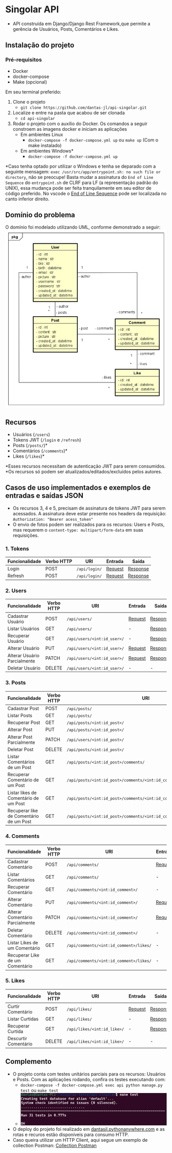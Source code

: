 # Singolar API

- API construída em Django/Django Rest Framework,que permite a gerência de Usuários, Posts, Comentários e Likes.

## Instalação do projeto

### Pré-requisitos
   - Docker
   - docker-compose
   - Make (opcional)

Em seu terminal preferido:
1. Clone o projeto
   - `git clone https://github.com/dantas-jl/api-singolar.git`
2. Localize e entre na pasta que acabou de ser clonada
   - `cd api-singolar`
3. Rodar o projeto com o auxílio do Docker. Os comandos a seguir constroem as imagens docker e iniciam as aplicações
   - Em ambientes Linux
     - `docker-compose -f docker-compose.yml up` ou
`make up` (Com o make instalado)
   - Em ambientes Windows*
     - `docker-compose -f docker-compose.yml up`

*Caso tenha optado por utilizar o Windows e tenha se deparado com a seguinte mensagem: `exec /usr/src/app/entrypoint.sh: no such file or directory`, não se preocupe! Basta mudar a assinatura do `End of Line Sequence` do `entrypoint.sh` de CLRF para LF (a representação padrão do UNIX), essa mudança pode ser feita tranquilamente em seu editor de código preferido.
No vscode o [End of Line Sequence](https://i.stack.imgur.com/Y058o.png) pode ser localizada no canto inferior direito. 

## Domínio do problema

O domínio foi modelado utilizando UML, conforme demonstrado a seguir:
![Domínio Singolar UML](/doc/singolar-domain.png)

## Recursos
- Usuários (`/users`)
- Tokens JWT (`/login` e `/refresh`)
- Posts (`/posts/`)*
- Comentários (`/comments`)*
- Likes (`/likes`)*

*Esses recursos necessitam de autenticação JWT para serem consumidos.
*Os recursos só podem ser atualizados/editados/excluídos pelos autores.

## Casos de uso implementados e exemplos de entradas e saídas JSON

- Os recursos 3, 4 e 5, precisam de assinatura de tokens JWT para serem acessados. A assinatura deve estar presente nos headers da requisição: `Authorization: "Bearer acess_token"`
- O envio de fotos podem ser realizados para os recursos: Users e Posts, mas requerem o `content-type: multipart/form-data` em suas requisições.

### 1. Tokens
|Funcionalidade|Verbo HTTP|URI|Entrada|Saída|
|---|---|---|---|---|
|Login|POST|`/api/login/`|[Request](/doc/json_examples/tokens/request.json)|[Response](/doc/json_examples/tokens/response.json)|
|Refresh|POST|`/api/login/`|[Request](/doc/json_examples//tokens/refresh_request.json)|[Response](/doc/json_examples/tokens/refresh_response.json)|


### 2. Users
|Funcionalidade|Verbo HTTP|URI|Entrada|Saída|
|---|---|---|---|---|
|Cadastrar Usuário|POST|`/api/users/`|[Request](/doc/json_examples/users/post_users_request.json)|[Response](/doc/json_examples/users/post_users_response.json)|
|Listar Usuários|GET|`/api/users/`|-|[Response](/doc/json_examples/users/list_users_response.json)|
|Recuperar Usuário|GET|`/api/users/<int:id_user>/`|-|[Response](/doc/json_examples/users/retrieve_user_response.json)|
|Alterar Usuário|PUT|`/api/users/<int:id_user>/`|[Request](/doc/json_examples/users/put_user_request.json)|[Response](/doc/json_examples/users/post_users_response.json)|
|Alterar Usuário Parcialmente|PATCH|`/api/users/<int:id_user>/`|[Request](/doc/json_examples/users/post_users_response.json)|[Response](/doc/json_examples/users/post_users_response.json)|
|Deletar Usuário|DELETE|`/api/users/<int:id_user>/`|-|-|


### 3. Posts
|Funcionalidade|Verbo HTTP|URI|Entrada|Saída|
|---|---|---|---|---|
|Cadastrar Post|POST|`/api/posts/`|[Request](/doc/json_examples/posts/post_posts_request.json)|[Response](/doc/json_examples/posts/post_posts_response.json)|
|Listar Posts|GET|`/api/posts/`|-|[Response](/doc/json_examples/posts/list_posts_response.json)|
|Recuperar Post|GET|`/api/posts/<int:id_post>/`|-|[Response](/doc/json_examples/posts/retrieve_post_response.json)|
|Alterar Post|PUT|`/api/posts/<int:id_post>/`|[Request](/doc/json_examples/posts/put_posts_request.json)|[Response](/doc/json_examples/posts/retrieve_post_response.json)|
|Alterar Post Parcialmente|PATCH|`/api/users/<int:id_post>/`|[Request](/doc/json_examples/posts/put_posts_request.json)|[Response](/doc/json_examples/posts/retrieve_post_response.json)|
|Deletar Post|DELETE|`/api/posts/<int:id_post>/`|-|-|
|Listar Comentários de um Post|GET|`/api/posts/<int:id_post>/comments/`|-|[Response](/doc/json_examples/posts/comments_post_response.json)|
|Recuperar Comentário de um Post|GET|`/api/posts/<int:id_post>/comments/<int:id_comment>/`|-|[Response](/doc/json_examples/posts/retrieve_comment_post_response.json)|
|Listar likes de Comentário de um Post|GET|`/api/posts/<int:id_post>/comments/<int:id_comment>/likes/`|-|[Response](/doc/json_examples/posts/likes_comments_post_response.json)|
|Recuperar like de Comentário de um Post|GET|`/api/posts/<int:id_post>/comments/<int:id_comment>/likes/<id:id_like>`|-|[Response](/doc/json_examples/posts/retrieve_likes_comments_post_response.json)|

### 4. Comments
|Funcionalidade|Verbo HTTP|URI|Entrada|Saída|
|---|---|---|---|---|
|Cadastrar Comentário|POST|`/api/comments/`|[Request](/doc/json_examples/comments/request_comment_post.json)|[Response](/doc/json_examples/comments/response_comment_post.json)|
|Listar Comentários|GET|`/api/comments/`|-|[Response](/doc/json_examples/comments/response_list_comment.json)|
|Recuperar Comentário|GET|`/api/comments/<int:id_comment>/`|-|[Response](/doc/json_examples/comments/response_retrieve_comment.json)|
|Alterar Comentário|PUT|`/api/comments/<int:id_comment>/`|[Request](/doc/json_examples/comments/request_comment_put.json)|[Response](/doc/json_examples/comments/response_comment_post.json)|
|Alterar Comentário Parcialmente|PATCH|`/api/comments/<int:id_comment>/`|[Request](/doc/json_examples/comments/request_comment_put.json)|[Response](/doc/json_examples/comments/response_comment_post.json)|
|Deletar Comentário|DELETE|`/api/comments/<int:id_comment>/`|-|-|
|Listar Likes de um Comentário|GET|`/api/comments/<int:id_comment>/likes/`|-|[Response](/doc/json_examples/posts/likes_comments_post_response.json)|
|Recuperar Like de um Comentário|GET|`/api/comments/<int:id_comment>/likes/`|-|[Response](/doc/json_examples/posts/retrieve_likes_comments_post_response.json)|

### 5. Likes
|Funcionalidade|Verbo HTTP|URI|Entrada|Saída|
|---|---|---|---|---|
|Curtir Comentário|POST|`/api/likes/`|[Request](/doc/json_examples/likes/request_post_likes.json)|[Response](/doc/json_examples/likes/response_post_likes.json)|
|Listar Curtidas|GET|`/api/likes/`|-|[Response](/doc/json_examples/likes/response_list_likes.json)|
|Recuperar Curtida|GET|`/api/likes/<int:id_like>/`|-|[Response](/doc/json_examples/likes/response_retrieve_list_likes.json)|
|Descurtir Comentário|DELETE|`/api/likes/<int:id_like>/`|-|-|

## Complemento

- O projeto conta com testes unitários parciais para os recursos: Usuários e Posts. Com as aplicações rodando, confira os testes executando com:
   - `docker-compose -f docker-compose.yml exec api python manage.py test` ou `make test`
   - ![Run Tests](/doc/running_tests.png)
- O deploy do projeto foi realizado em [dantasjl.pythonanywhere.com](https://dantasjl.pythonanywhere.com/api/) e as rotas e recuros estão disponíveis para consumo HTTP.
- Caso queira utilizar um HTTP Client, aqui segue um exemplo de collection Postman: [Collection Postman](/doc/SingolarAPI.postman_collection.json)